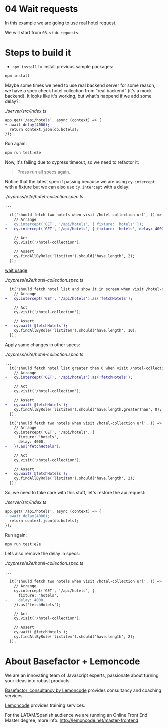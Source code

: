 # 04 Wait requests

In this example we are going to use real hotel request.

We will start from `03-stub-requests`.

# Steps to build it

- `npm install` to install previous sample packages:

```bash
npm install
```

Maybe some times we need to use real backend server for some reason, we have a spec check hotel collection from "real backend" (it's a mock backend). It looks like it's working, but what's happend if we add some delay?:

_./server/src/index.ts_

```diff
app.get('/api/hotels', async (context) => {
+ await delay(4000);
  return context.json(db.hotels);
});

```

Run again:

```bash
npm run test:e2e

```

Now, it's failing due to cypress timeout, so we need to refactor it:

> Press run all specs again.

Notice that the latest spec if passing because we are using `cy.intercept` with a fixture but we can also use `cy.intercept` with a delay:

_./cypress/e2e/hotel-collection.spec.ts_

```diff
...

  it('should fetch two hotels when visit /hotel-collection url', () => {
    // Arrange
-   cy.intercept('GET', '/api/hotels', { fixture: 'hotels' });
+   cy.intercept('GET', '/api/hotels', { fixture: 'hotels', delay: 4000 });

    // Act
    cy.visit('/hotel-collection');

    // Assert
    cy.findAllByRole('listitem').should('have.length', 2);
  });
```

[wait usage](https://docs.cypress.io/api/commands/wait#Usage)

_./cypress/e2e/hotel-collection.spec.ts_

```diff
  it('should fetch hotel list and show it in screen when visit /hotel-collection url', () => {
    // Arrange
+   cy.intercept('GET', '/api/hotels').as('fetchHotels');

    // Act
    cy.visit('/hotel-collection');

    // Assert
+   cy.wait('@fetchHotels');
    cy.findAllByRole('listitem').should('have.length', 10);
  });

```

Apply same changes in other specs:

_./cypress/e2e/hotel-collection.spec.ts_

```diff
...
  it('should fetch hotel list greater than 0 when visit /hotel-collection url', () => {
    // Arrange
+   cy.intercept('GET', '/api/hotels').as('fetchHotels');

    // Act
    cy.visit('/hotel-collection');

    // Assert
+   cy.wait('@fetchHotels');
    cy.findAllByRole('listitem').should('have.length.greaterThan', 0);
  });

  it('should fetch two hotels when visit /hotel-collection url', () => {
    // Arrange
    cy.intercept('GET', '/api/hotels', {
      fixture: 'hotels',
      delay: 4000,
+   }).as('fetchHotels');

    // Act
    cy.visit('/hotel-collection');

    // Assert
+   cy.wait('@fetchHotels');
    cy.findAllByRole('listitem').should('have.length', 2);
  });
```

So, we need to take care with this stuff, let's restore the api request:

_./server/src/index.ts_

```diff
app.get('/api/hotels', async (context) => {
- await delay(4000);
  return context.json(db.hotels);
});

```

Run again:

```bash
npm run test:e2e

```

Lets also remove the delay in specs:

_./cypress/e2e/hotel-collection.spec.ts_

```diff
...

  it('should fetch two hotels when visit /hotel-collection url', () => {
    // Arrange
    cy.intercept('GET', '/api/hotels', {
      fixture: 'hotels',
-     delay: 4000,
    }).as('fetchHotels');

    // Act
    cy.visit('/hotel-collection');

    // Assert
    cy.wait('@fetchHotels');
    cy.findAllByRole('listitem').should('have.length', 2);
  });

```

# About Basefactor + Lemoncode

We are an innovating team of Javascript experts, passionate about turning your ideas into robust products.

[Basefactor, consultancy by Lemoncode](http://www.basefactor.com) provides consultancy and coaching services.

[Lemoncode](http://lemoncode.net/services/en/#en-home) provides training services.

For the LATAM/Spanish audience we are running an Online Front End Master degree, more info: http://lemoncode.net/master-frontend
